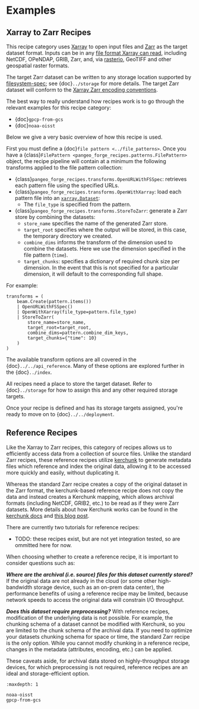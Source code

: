 # Examples

## Xarray to Zarr Recipes

This recipe category uses [Xarray](http://xarray.pydata.org/) to open input files and
[Zarr](https://zarr.readthedocs.io/) as the target dataset format. Inputs can be in any
[file format Xarray can read](http://xarray.pydata.org/en/latest/user-guide/io.html),
including NetCDF, OPeNDAP, GRIB, Zarr, and, via [rasterio](https://rasterio.readthedocs.io/),
GeoTIFF and other geospatial raster formats.

The target Zarr dataset can be written to any storage location supported
by [filesystem-spec](https://filesystem-spec.readthedocs.io/); see {doc}`../storage`
for more details. The target Zarr dataset will conform to the
[Xarray Zarr encoding conventions](http://xarray.pydata.org/en/latest/internals/zarr-encoding-spec.html).

The best way to really understand how recipes work is to go through the relevant
examples for this recipe category:

- {doc}`gpcp-from-gcs`
- {doc}`noaa-oisst`


Below we give a very basic overview of how this recipe is used.

First you must define a {doc}`file pattern <../file_patterns>`.
Once you have a {class}`FilePattern <pangeo_forge_recipes.patterns.FilePattern>` object,
the recipe pipeline will contain at a minimum the following transforms applied to the file pattern collection:
* {class}`pangeo_forge_recipes.transforms.OpenURLWithFSSpec`: retrieves each pattern file using the specified URLs.
* {class}`pangeo_forge_recipes.transforms.OpenWithXarray`: load each pattern file into an [`xarray.Dataset`](https://docs.xarray.dev/en/stable/generated/xarray.Dataset.html):
  * The `file_type` is specified from the pattern.
* {class}`pangeo_forge_recipes.transforms.StoreToZarr`: generate a Zarr store by combining the datasets:
  * `store_name` specifies the name of the generated Zarr store.
  * `target_root` specifies where the output will be stored, in this case, the temporary directory we created.
  * `combine_dims` informs the transform of the dimension used to combine the datasets. Here we use the dimension specified in the file pattern (`time`).
  * `target_chunks`: specifies a dictionary of required chunk size per dimension. In the event that this is not specified for a particular dimension, it will default to the corresponding full shape.

For example:
```{code-block} python
transforms = (
    beam.Create(pattern.items())
    | OpenURLWithFSSpec()
    | OpenWithXarray(file_type=pattern.file_type)
    | StoreToZarr(
        store_name=store_name,
        target_root=target_root,
        combine_dims=pattern.combine_dim_keys,
        target_chunks={"time": 10}
    )
)
```

The available transform options are all covered in the {doc}`../../api_reference`. Many of these options are explored further in the {doc}`../index`.

All recipes need a place to store the target dataset. Refer to {doc}`../storage` for how to assign this and any other required storage targets.

Once your recipe is defined and has its storage targets assigned, you're ready to
move on to {doc}`../../deployment`.

## Reference Recipes

Like the Xarray to Zarr recipes, this category of recipes allows us to efficiently access data from a
collection of source files. Unlike the standard Zarr recipes, these reference recipes utilize
[kerchunk](https://fsspec.github.io/kerchunk/) to generate metadata files which reference and index the
original data, allowing it to be accessed more quickly and easily, without duplicating it.

Whereas the standard Zarr recipe creates a copy of the original dataset in the Zarr format, the
kerchunk-based reference recipe does not copy the data and instead creates a Kerchunk mapping, which
allows archival formats (including NetCDF, GRIB2, etc.) to be read as if they were Zarr datasets.
More details about how Kerchunk works can be found in the
[kerchunk docs](https://fsspec.github.io/kerchunk/detail.html)
and [this blog post](https://medium.com/pangeo/fake-it-until-you-make-it-reading-goes-netcdf4-data-on-aws-s3-as-zarr-for-rapid-data-access-61e33f8fe685).

There are currently two tutorials for reference recipes:

- TODO: these recipes exist, but are not yet integration tested, so are ommitted here for now.

When choosing whether to create a reference recipe, it is important to consider questions such as:

_**Where are the archival (i.e. source) files for this dataset currently stored?**_ If the original data
are not already in the cloud (or some other high-bandwidth storage device, such as an on-prem data
center), the performance benefits of using a reference recipe may be limited, because network speeds
to access the original data will constrain I/O throughput.

_**Does this dataset require preprocessing?**_ With reference recipes, modification of the underlying
data is not possible. For example, the chunking schema of a dataset cannot be modified with Kerchunk, so
you are limited to the chunk schema of the archival data. If you need to optimize your datasets chunking
schema for space or time, the standard Zarr recipe is the only option. While you cannot modify chunking
in a reference recipe, changes in the metadata (attributes, encoding, etc.) can be applied.

These caveats aside, for archival data stored on highly-throughput storage devices, for which
preprocessing is not required, reference recipes are an ideal and storage-efficient option.


```{toctree}
:maxdepth: 1

noaa-oisst
gpcp-from-gcs
```
